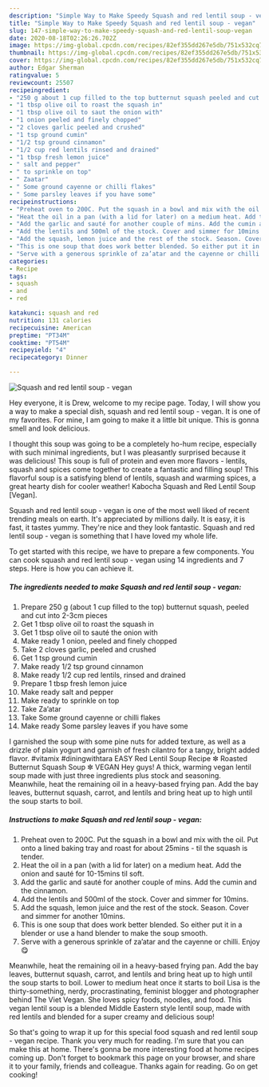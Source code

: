 ```yaml
---
description: "Simple Way to Make Speedy Squash and red lentil soup - vegan"
title: "Simple Way to Make Speedy Squash and red lentil soup - vegan"
slug: 147-simple-way-to-make-speedy-squash-and-red-lentil-soup-vegan
date: 2020-08-18T02:26:26.702Z
image: https://img-global.cpcdn.com/recipes/82ef355dd267e5db/751x532cq70/squash-and-red-lentil-soup-vegan-recipe-main-photo.jpg
thumbnail: https://img-global.cpcdn.com/recipes/82ef355dd267e5db/751x532cq70/squash-and-red-lentil-soup-vegan-recipe-main-photo.jpg
cover: https://img-global.cpcdn.com/recipes/82ef355dd267e5db/751x532cq70/squash-and-red-lentil-soup-vegan-recipe-main-photo.jpg
author: Edgar Sherman
ratingvalue: 5
reviewcount: 25507
recipeingredient:
- "250 g about 1 cup filled to the top butternut squash peeled and cut into 23cm pieces"
- "1 tbsp olive oil to roast the squash in"
- "1 tbsp olive oil to saut the onion with"
- "1 onion peeled and finely chopped"
- "2 cloves garlic peeled and crushed"
- "1 tsp ground cumin"
- "1/2 tsp ground cinnamon"
- "1/2 cup red lentils rinsed and drained"
- "1 tbsp fresh lemon juice"
- " salt and pepper"
- " to sprinkle on top"
- " Zaatar"
- " Some ground cayenne or chilli flakes"
- " Some parsley leaves if you have some"
recipeinstructions:
- "Preheat oven to 200C. Put the squash in a bowl and mix with the oil. Put onto a lined baking tray and roast for about 25mins - til the squash is tender."
- "Heat the oil in a pan (with a lid for later) on a medium heat. Add the onion and sauté for 10-15mins til soft."
- "Add the garlic and sauté for another couple of mins. Add the cumin and the cinnamon."
- "Add the lentils and 500ml of the stock. Cover and simmer for 10mins."
- "Add the squash, lemon juice and the rest of the stock. Season. Cover and simmer for another 10mins."
- "This is one soup that does work better blended. So either put it in a blender or use a hand blender to make the soup smooth."
- "Serve with a generous sprinkle of za’atar and the cayenne or chilli. Enjoy 😋"
categories:
- Recipe
tags:
- squash
- and
- red

katakunci: squash and red 
nutrition: 131 calories
recipecuisine: American
preptime: "PT34M"
cooktime: "PT54M"
recipeyield: "4"
recipecategory: Dinner

---
```



![Squash and red lentil soup - vegan](https://img-global.cpcdn.com/recipes/82ef355dd267e5db/751x532cq70/squash-and-red-lentil-soup-vegan-recipe-main-photo.jpg)

Hey everyone, it is Drew, welcome to my recipe page. Today, I will show you a way to make a special dish, squash and red lentil soup - vegan. It is one of my favorites. For mine, I am going to make it a little bit unique. This is gonna smell and look delicious.

I thought this soup was going to be a completely ho-hum recipe, especially with such minimal ingredients, but I was pleasantly surprised because it was delicious! This soup is full of protein and even more flavors - lentils, squash and spices come together to create a fantastic and filling soup! This flavorful soup is a satisfying blend of lentils, squash and warming spices, a great hearty dish for cooler weather! Kabocha Squash and Red Lentil Soup [Vegan].

Squash and red lentil soup - vegan is one of the most well liked of recent trending meals on earth. It's appreciated by millions daily. It is easy, it is fast, it tastes yummy. They're nice and they look fantastic. Squash and red lentil soup - vegan is something that I have loved my whole life.


To get started with this recipe, we have to prepare a few components. You can cook squash and red lentil soup - vegan using 14 ingredients and 7 steps. Here is how you can achieve it.

<!--inarticleads1-->

##### The ingredients needed to make Squash and red lentil soup - vegan:

1. Prepare 250 g (about 1 cup filled to the top) butternut squash, peeled and cut into 2-3cm pieces
1. Get 1 tbsp olive oil to roast the squash in
1. Get 1 tbsp olive oil to sauté the onion with
1. Make ready 1 onion, peeled and finely chopped
1. Take 2 cloves garlic, peeled and crushed
1. Get 1 tsp ground cumin
1. Make ready 1/2 tsp ground cinnamon
1. Make ready 1/2 cup red lentils, rinsed and drained
1. Prepare 1 tbsp fresh lemon juice
1. Make ready  salt and pepper
1. Make ready  to sprinkle on top
1. Take  Za’atar
1. Take  Some ground cayenne or chilli flakes
1. Make ready  Some parsley leaves if you have some


I garnished the soup with some pine nuts for added texture, as well as a drizzle of plain yogurt and garnish of fresh cilantro for a tangy, bright added flavor. #vitamix #diningwithtara EASY Red Lentil Soup Recipe ✼ Roasted Butternut Squash Soup ✼ VEGAN Hey guys! A thick, warming vegan lentil soup made with just three ingredients plus stock and seasoning. Meanwhile, heat the remaining oil in a heavy-based frying pan. Add the bay leaves, butternut squash, carrot, and lentils and bring heat up to high until the soup starts to boil. 

<!--inarticleads2-->

##### Instructions to make Squash and red lentil soup - vegan:

1. Preheat oven to 200C. Put the squash in a bowl and mix with the oil. Put onto a lined baking tray and roast for about 25mins - til the squash is tender.
1. Heat the oil in a pan (with a lid for later) on a medium heat. Add the onion and sauté for 10-15mins til soft.
1. Add the garlic and sauté for another couple of mins. Add the cumin and the cinnamon.
1. Add the lentils and 500ml of the stock. Cover and simmer for 10mins.
1. Add the squash, lemon juice and the rest of the stock. Season. Cover and simmer for another 10mins.
1. This is one soup that does work better blended. So either put it in a blender or use a hand blender to make the soup smooth.
1. Serve with a generous sprinkle of za’atar and the cayenne or chilli. Enjoy 😋


Meanwhile, heat the remaining oil in a heavy-based frying pan. Add the bay leaves, butternut squash, carrot, and lentils and bring heat up to high until the soup starts to boil. Lower to medium heat once it starts to boil Lisa is the thirty-something, nerdy, procrastinating, feminist blogger and photographer behind The Viet Vegan. She loves spicy foods, noodles, and food. This vegan lentil soup is a blended Middle Eastern style lentil soup, made with red lentils and blended for a super creamy and delicious soup! 

So that's going to wrap it up for this special food squash and red lentil soup - vegan recipe. Thank you very much for reading. I'm sure that you can make this at home. There's gonna be more interesting food at home recipes coming up. Don't forget to bookmark this page on your browser, and share it to your family, friends and colleague. Thanks again for reading. Go on get cooking!
